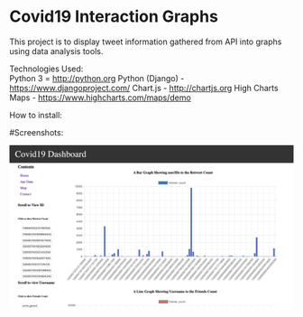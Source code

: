 # Covid19 Interaction Graphs
This project is to display tweet information gathered from API into graphs using data analysis tools.

Technologies Used:<br>
Python 3 = http://python.org
Python (Django) - https://www.djangoproject.com/
Chart.js - http://chartjs.org
High Charts Maps - https://www.highcharts.com/maps/demo

How to install:<br>


#Screenshots:<br>

![](templates/src/images/1.png)
